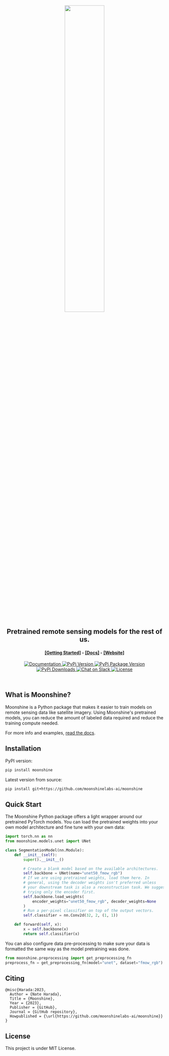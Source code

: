 <br />
<p align="center">
    <a href="https://github.com/moonshinelabs-ai/moonshine">
      <img src="https://moonshine-assets.s3.us-west-2.amazonaws.com/theme_light_logo.png" width="50%"/>
    </a>
</p>

<h2><p align="center">Pretrained remote sensing models for the rest of us.</p></h2>

<h4><p align='center'>
<a href="https://moonshineai.readthedocs.io/en/latest/getting_started/quick_start.html">[Getting Started]</a>
- <a href="https://moonshineai.readthedocs.io/en/latest/">[Docs]</a>
- <a href="http://www.moonshinelabs.ai/">[Website]</a>
</p></h4>

<p align="center">
    <a href="https://moonshineai.readthedocs.io/en/latest/">
        <img alt="Documentation" src="https://readthedocs.org/projects/moonshineai/badge/?version=latest">
    </a>
    <a href="https://pypi.org/project/moonshinelabs-ai/">
        <img alt="PyPi Version" src="https://img.shields.io/pypi/pyversions/moonshine">
    </a>
    <a href="https://pypi.org/project/moonshinelabs-ai/">
        <img alt="PyPi Package Version" src="https://img.shields.io/pypi/v/moonshine">
    </a>
    <a href="https://pepy.tech/project/moonshine/">
        <img alt="PyPi Downloads" src="https://static.pepy.tech/personalized-badge/moonshine?period=month&units=international_system&left_color=grey&right_color=blue&left_text=Downloads/month">
    </a>
    <a href="https://join.slack.com/t/moonshinecommunity/shared_invite/zt-1rg1vnvmt-pleUR7TducaDiAhcmnqAQQ">
        <img alt="Chat on Slack" src="https://img.shields.io/badge/slack-chat-2eb67d.svg?logo=slack">
    </a>
    <a href="https://github.com/moonshinelabs-ai/moonshine/blob/main/LICENSE">
        <img alt="License" src="https://img.shields.io/badge/license-MIT-green">
    </a>
</p>
<br />

## What is Moonshine?
Moonshine is a Python package that makes it easier to train models on remote sensing data like satellite imagery. Using Moonshine's pretrained models, you can reduce the amount of labeled data required and reduce the training compute needed.

For more info and examples, [read the docs](https://moonshineai.readthedocs.io/en/latest).

## Installation
PyPI version:

```sh
pip install moonshine
```

Latest version from source:

```sh
pip install git+https://github.com/moonshinelabs-ai/moonshine
```

## Quick Start
The Moonshine Python package offers a light wrapper around our pretrained PyTorch models. You can load the pretrained weights into your own model architecture and fine tune with your own data:

```python
import torch.nn as nn
from moonshine.models.unet import UNet

class SegmentationModel(nn.Module):
    def __init__(self):
        super().__init__()

        # Create a blank model based on the available architectures.
        self.backbone = UNet(name="unet50_fmow_rgb")
        # If we are using pretrained weights, load them here. In
        # general, using the decoder weights isn't preferred unless
        # your downstream task is also a reconstruction task. We suggest
        # trying only the encoder first.
        self.backbone.load_weights(
            encoder_weights="unet50_fmow_rgb", decoder_weights=None
        )
        # Run a per-pixel classifier on top of the output vectors.
        self.classifier = nn.Conv2d(32, 2, (1, 1))

    def forward(self, x):
        x = self.backbone(x)
        return self.classifier(x)
```

You can also configure data pre-processing to make sure your data is formatted the same way as the model pretraining was done.

```python
from moonshine.preprocessing import get_preprocessing_fn
preprocess_fn = get_preprocessing_fn(model="unet", dataset="fmow_rgb")
```

## Citing

```
@misc{Harada:2023,
  Author = {Nate Harada},
  Title = {Moonshine},
  Year = {2023},
  Publisher = {GitHub},
  Journal = {GitHub repository},
  Howpublished = {\url{https://github.com/moonshinelabs-ai/moonshine}}
}
```

## License

This project is under MIT License.